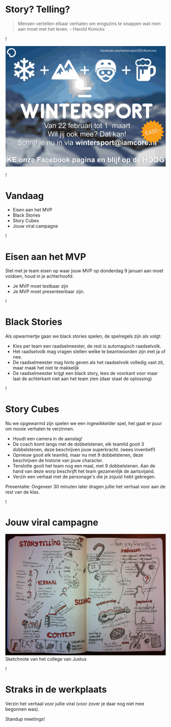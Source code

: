 # Story? Telling?
> Mensen vertellen elkaar verhalen om enigszins te snappen wat men aan moet met het leven. - Harold Konickx

!

![wintersport](wintersport.png)

!

# Vandaag

- Eisen aan het MVP
- Black Stories
- Story Cubes
- Jouw viral campagne

!

# Eisen aan het MVP
Stel met je team eisen op waar jouw MVP op donderdag 9 januari aan moet voldoen, houd in je achterhoofd:

- Je MVP moet testbaar zijn
- Je MVP moet presenteerbaar zijn.

!

# Black Stories
Als opwarmertje gaan we black stories spelen, de spelregels zijn als volgt:

- Kies per team een raadselmeester, de rest is automagisch raadselvolk.
- Het raadselvolk mag vragen stellen welke te beantwoorden zijn met ja of nee.
- De raadselmeester mag hints geven als het raadselvolk volledig vast zit, maar maak het niet te makkelijk
- De raadselmeester krijgt een black story, lees de voorkant voor maar laat de achterkant niet aan het team zien (daar staat de oplossing)

!

# Story Cubes
Nu we opgewarmd zijn spelen we een ingewikkelder spel, het gaat er puur om mooie verhalen te verzinnen.

- Houdt een camera in de aanslag!
- De coach komt langs met de dobbelstenen, elk teamlid gooit 3 dobbelstenen, deze beschrijven jouw superkracht. (wees inventief!)
- Opnieuw gooit elk teamlid, maar nu met 9 dobbelstenen, deze beschrijven de historie van jouw character.
- Tenslotte gooit het team nog een maal, met 9 dobbelstenen. Aan de hand van deze worp beschrijft het team gezamenlijk de aartsvijand.
- Verzin een verhaal met de personage's die je zojuist hebt gekregen.

Presentatie: Ongeveer 30 minuten later dragen jullie het verhaal voor aan de rest van de klas.

!

# Jouw viral campagne
![College](sketchnote.jpg)
Sketchnote van het college van Justus

!

# Straks in de werkplaats
Verzin het verhaal voor jullie viral (voor zover je daar nog niet mee begonnen was).

Standup meetings!
